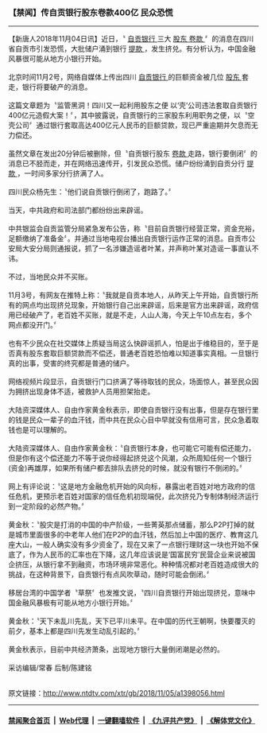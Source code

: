 ### 【禁闻】传自贡银行股东卷款400亿 民众恐慌
------------------------

<div class="wysiwyg">
 【新唐人2018年11月04日讯】近日，〝
 <a href="http://www.ntdtv.com/xtr/gb/articlelistbytag_自贡银行.html" target="_blank">
  自贡银行
 </a>
 三大
 <a href="http://www.ntdtv.com/xtr/gb/articlelistbytag_股东.html" target="_blank">
  股东
 </a>
 <a href="http://www.ntdtv.com/xtr/gb/articlelistbytag_卷款.html" target="_blank">
  卷款
 </a>
 〞的消息在四川省自贡市引发恐慌，大批储户涌到银行
 <a href="http://www.ntdtv.com/xtr/gb/articlelistbytag_提款.html" target="_blank">
  提款
 </a>
 ，发生挤兑。有分析认为，中国金融风暴很可能从地方小银行开始。
 <br/>
 <br/>
 北京时间11月2号，网络自媒体上传出四川
 <a href="http://www.ntdtv.com/xtr/gb/articlelistbytag_自贡银行.html" target="_blank">
  自贡银行
 </a>
 的巨额资金被几位
 <a href="http://www.ntdtv.com/xtr/gb/articlelistbytag_股东.html" target="_blank">
  股东
 </a>
 套走，银行将要破产的消息。
 <br/>
 <br/>
 这篇文章题为〝监管黑洞！四川又一起利用股东之便 以‘壳’公司违法套取自贡银行400亿元造假大案！〞，其中披露说，自贡银行的三家股东利用职务之便，以〝空壳公司〞通过银行套取高达400亿元人民币的巨额贷款，现已严重逾期并欠息而无力偿还。
 <br/>
 <br/>
 虽然文章在发出20分钟后被删除，但〝自贡银行股东
 <a href="http://www.ntdtv.com/xtr/gb/articlelistbytag_卷款.html" target="_blank">
  卷款
 </a>
 走路，银行要倒闭〞的消息已不胫而走，并在网络迅速传开，引发民众恐慌。储户纷纷涌到自贡分行
 <a href="http://www.ntdtv.com/xtr/gb/articlelistbytag_提款.html" target="_blank">
  提款
 </a>
 ，一时间多家分行挤满了人。
 <br/>
 <br/>
 四川民众杨先生：〝他们说自贡银行倒闭了，跑路了。〞
 <br/>
 <br/>
 当天，中共政府和司法部门都纷纷出来辟谣。
 <br/>
 <br/>
 中共银监会自贡监管分局紧急发布公告，称〝目前自贡银行经营正常，资金充裕，足额缴纳了准备金〞。并通过当地电视台播出自贡银行运作正常的消息。自贡市公安局大安分局则通报说，抓了一名涉嫌造谣者叶某，并声称叶某对造谣一事直认不讳。
 <br/>
 <br/>
 不过，当地民众并不买账。
 <br/>
 <br/>
 11月3号，有网友在推特上称：〝我就是自贡本地人，从昨天上午开始，自贡银行所有的网点均出现挤兑现象，开始银行自己出来辟谣，后来是官方出来辟谣，政府信用已经破产了，老百姓不买账，就是不走，人山人海，今天上午10点左右，多个网点都没开门。〞
 <br/>
 <br/>
 也有不少民众在社交媒体上质疑当局这么快辟谣抓人，怕是出于维稳目的，至于是否真有股东套取巨额贷款而不偿还，普通老百姓恐怕难以知道事实真相。一旦银行真的出事，受害的终究都是普通的储户。
 <br/>
 <br/>
 网络视频片段显示，自贡银行门口挤满了等待取钱的民众，场面惊人，甚至民众因为拥挤出现身体不适，被救护人员用担架抬走。
 <br/>
 <br/>
 大陆资深媒体人、自由作家黄金秋表示，即使自贡银行没有出事，但是存在银行里的钱是民众一辈子的血汗钱，而中共在民众心目中早就没有信用可言，民众急着取钱也是可以理解的。
 <br/>
 <br/>
 大陆资深媒体人、自由作家黄金秋：〝自贡银行本身，也可能它可能有偿还能力，但是你有这个偿还能力不等于说你经得起挤兑这个风潮，众所周知任何一个银行(资金)再雄厚，如果所有储户都去排队去挤兑的时候，就没有银行不倒闭的。〞
 <br/>
 <br/>
 网上有评论说：〝这是地方金融危机开始的风向标，暴露出老百姓对地方政府的信任危机，更预示老百姓对国家的信任危机初现端倪，此次挤兑乃专制体制经济运行到一定阶段的必然产物。〞
 <br/>
 <br/>
 黄金秋：〝股灾是打消的中国的中产阶级，一些菁英那点储蓄，那么P2P打掉的就是城市里面很多的中老年人他们在P2P的血汗钱，然后加上中国的医疗、教育这几座大山，一般人确实没有多少资金了，现在又来了一点银行理财这一块也开始不保底了，作为人民币的汇率也在下降，这几年应该说是‘国富民穷’民营企业来说被国企挤压，从银行拿不到融资，市场环境非常恶化。种种情况都对老百姓造成很大的挑战，在这种背景下，自贡银行有点风吹草动，随时可能会倒闭。〞
 <br/>
 <br/>
 移居台湾的中国学者〝草祭〞也发推文说，〝四川自贡银行开始出现挤兑，意味中国金融风暴极有可能从地方小银行开始。〞
 <br/>
 <br/>
 黄金秋：〝天下未乱川先乱，天下已平川未平。在中国的历代王朝啊，快要覆灭的前夕，基本上都是四川先发生动乱引起的。〞
 <br/>
 <br/>
 黄金秋表示，目前中共经济萧条，出现地方银行大量倒闭潮是必然的。
 <br/>
 <br/>
 采访编辑/常春 后制/陈建铭
</div>

<br/>原文链接：http://www.ntdtv.com/xtr/gb/2018/11/05/a1398056.html


------------------------
#### [禁闻聚合首页](https://github.com/gfw-breaker/banned-news/blob/master/README.md) &nbsp;|&nbsp; [Web代理](https://github.com/gfw-breaker/open-proxy/blob/master/README.md) &nbsp;|&nbsp; [一键翻墙软件](https://github.com/gfw-breaker/nogfw/blob/master/README.md) &nbsp;|&nbsp; [《九评共产党》](https://github.com/gfw-breaker/9ping.md/blob/master/README.md#九评之一评共产党是什么) &nbsp;|&nbsp; [《解体党文化》](https://github.com/gfw-breaker/jtdwh.md/blob/master/README.md#绪论)